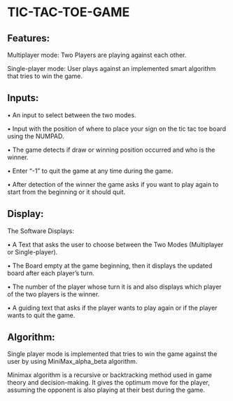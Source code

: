 # TIC-TAC-TOE-GAME

## Features:
Multiplayer mode: Two Players are playing against each other.

Single-player mode: User plays against an implemented smart algorithm that tries to win the game. 

## Inputs:
•	An input to select between the two modes.

•	Input with the position of where to place your sign on the tic tac toe board using the NUMPAD.

•	The game detects if draw or winning position occurred and who is the winner.

•	Enter “-1” to quit the game at any time during the game.

•	After detection of the winner the game asks if you want to play again to start from the beginning or it should quit.

## Display:
The Software Displays: 

•	A Text that asks the user to choose between the Two Modes (Multiplayer or Single-player).

•	The Board empty at the game beginning, then it displays the updated board after each player’s turn.

•	The number of the player whose turn it is and also displays which player of the two players is the winner. 

•	A guiding text that asks if the player wants to play again or if the player wants to quit the game.

## Algorithm:
Single player mode is implemented that tries to win the game against the user by using MiniMax_alpha_beta algorithm.

Minimax algorithm is a recursive or backtracking method used in game theory and decision-making. It gives the optimum move for the player, assuming the opponent is also playing at their best during the game.

